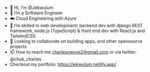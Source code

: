 - 👋 Hi, I’m @Jekwulum
- 👀 I’m a Software Engineer
- ☁️ Cloud Engineering with Azure
- 🌱 I’m skilled in web development; 
        backend dev with django REST framework, node.js (TypeScript) & front end dev with React.js and TailwindCSS
- 💞️ Looking to collaborate on building apps, and other opensource projects
- 📫 How to reach me charlesnwoye2@gmail.com or via twitter: @chuk_charles
- Checkout my portfolio: https://jekwulum.netlify.app/

<!---
Jekwulum/Jekwulum is a ✨ special ✨ repository because its `README.md` (this file) appears on your GitHub profile.
You can click the Preview link to take a look at your changes.
--->
